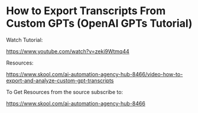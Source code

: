 # How to Export Transcripts From Custom GPTs (OpenAI GPTs Tutorial)

Watch Tutorial:

https://www.youtube.com/watch?v=zeki9Wtmq44

Resources:

https://www.skool.com/ai-automation-agency-hub-8466/video-how-to-export-and-analyze-custom-gpt-transcripts

To Get Resources from the source subscribe to:

https://www.skool.com/ai-automation-agency-hub-8466
